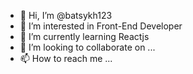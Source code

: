 - 👋 Hi, I’m @batsykh123
- 👀 I’m interested in Front-End Developer
- 🌱 I’m currently learning Reactjs
- 💞️ I’m looking to collaborate on ...
- 📫 How to reach me ...

<!---
batsykh123/batsykh123 is a ✨ special ✨ repository because its `README.md` (this file) appears on your GitHub profile.
You can click the Preview link to take a look at your changes.
--->
